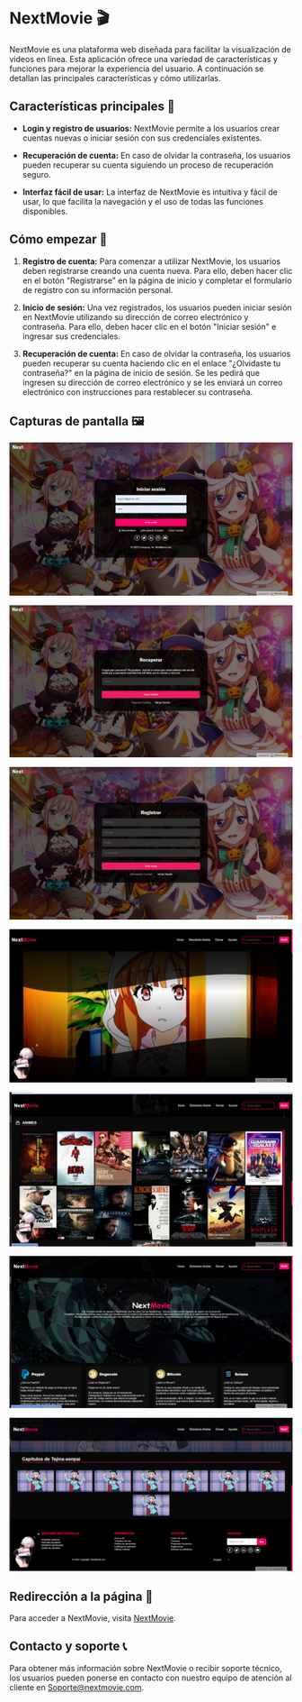 # NextMovie 🎬

NextMovie es una plataforma web diseñada para facilitar la visualización de videos en línea. Esta aplicación ofrece una variedad de características y funciones para mejorar la experiencia del usuario. A continuación se detallan las principales características y cómo utilizarlas.

## Características principales 🚀

- **Login y registro de usuarios:** NextMovie permite a los usuarios crear cuentas nuevas o iniciar sesión con sus credenciales existentes.

- **Recuperación de cuenta:** En caso de olvidar la contraseña, los usuarios pueden recuperar su cuenta siguiendo un proceso de recuperación seguro.

- **Interfaz fácil de usar:** La interfaz de NextMovie es intuitiva y fácil de usar, lo que facilita la navegación y el uso de todas las funciones disponibles.

## Cómo empezar 🎉

1. **Registro de cuenta:** Para comenzar a utilizar NextMovie, los usuarios deben registrarse creando una cuenta nueva. Para ello, deben hacer clic en el botón "Registrarse" en la página de inicio y completar el formulario de registro con su información personal.

2. **Inicio de sesión:** Una vez registrados, los usuarios pueden iniciar sesión en NextMovie utilizando su dirección de correo electrónico y contraseña. Para ello, deben hacer clic en el botón "Iniciar sesión" e ingresar sus credenciales.

3. **Recuperación de cuenta:** En caso de olvidar la contraseña, los usuarios pueden recuperar su cuenta haciendo clic en el enlace "¿Olvidaste tu contraseña?" en la página de inicio de sesión. Se les pedirá que ingresen su dirección de correo electrónico y se les enviará un correo electrónico con instrucciones para restablecer su contraseña.

## Capturas de pantalla 🖼️

![Screenshot 1](https://github.com/DannyCrisostomo/NextMovie/blob/dabc563ef035845501513a3d67c0316cf50054fa/NextMovie/Screenshot_1.png)

![Screenshot 2](https://github.com/DannyCrisostomo/NextMovie/blob/dabc563ef035845501513a3d67c0316cf50054fa/NextMovie/Screenshot_2.png)

![Screenshot 3](https://github.com/DannyCrisostomo/NextMovie/blob/dabc563ef035845501513a3d67c0316cf50054fa/NextMovie/Screenshot_3.png)

![Screenshot 4](https://github.com/DannyCrisostomo/NextMovie/blob/dabc563ef035845501513a3d67c0316cf50054fa/NextMovie/Screenshot_4.png)

![Screenshot 5](https://github.com/DannyCrisostomo/NextMovie/blob/dabc563ef035845501513a3d67c0316cf50054fa/NextMovie/Screenshot_5.png)

![Screenshot 6](https://github.com/DannyCrisostomo/NextMovie/blob/dabc563ef035845501513a3d67c0316cf50054fa/NextMovie/Screenshot_6.png)

![Screenshot 7](https://github.com/DannyCrisostomo/NextMovie/blob/dabc563ef035845501513a3d67c0316cf50054fa/NextMovie/Screenshot_7.png)

## Redirección a la página 🔗

Para acceder a NextMovie, visita [NextMovie](https://nextmoviedvcc.000webhostapp.com/).

## Contacto y soporte 📞

Para obtener más información sobre NextMovie o recibir soporte técnico, los usuarios pueden ponerse en contacto con nuestro equipo de atención al cliente en Soporte@nextmovie.com.


